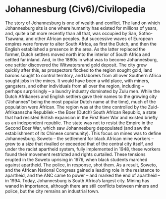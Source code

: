 # Johannesburg (Civ6)/Civilopedia

The story of Johannesburg is one of wealth and conflict. The land on which Johannesburg sits is one where humanity has existed for millions of years, and, quite a bit more recently than all that, was occupied by San, Sotho-Tsawana, and other African peoples. But successive waves of European empires were forever to alter South Africa, as first the Dutch, and then the English established a presence in the area. As the latter replaced the former, Dutch settlers moved north into the interior of South Africa and settled far inland. And, in the 1880s in what was to become Johannesburg, one settler discovered the Witwatersrand gold deposit.
The city grew quickly after this, as prospectors flocked to the region sought gold, land barons sought to control territory, and laborers from all over Southern Africa sought jobs in the mines. It would have been a wild place, with miners, gangsters, and other individuals from all over the region, including – perhaps surprisingly – a laundry industry dominated by Zulu men. While the Dutch Afrikaners and English settlers gave their names to the growing city (“Johannes” being the most popular Dutch name at the time), much of the population were African.
The region was at the time controlled by the Zuid-Afrikaansche Republiek – the Boer (Dutch) South African Republic, a state that had resisted British expansion in the First Boer War and existed briefly as an independent republic. The state was not to resist the Empire in the Second Boer War, which saw Johannesburg depopulated (and saw the establishment of its Chinese community).
This focus on mines was to define Johannesburg. Soweto – the settlement for black African mine workers – grew to a size that rivalled or exceeded that of the central city itself, and under the racist apartheid system, fully implemented in 1948, these workers found their movement restricted and rights curtailed. These tensions erupted in the Soweto uprising in 1976, when black students marched against apartheid. The police, in response, shot them. As a result, Soweto, and the African National Congress gained a leading role in the resistance to apartheid, and the ANC came to power – and marked the end of apartheid – in 1994.
Today, Johannesburg is South Africa’s largest city. Mining has waned in importance, although there are still conflicts between miners and police, but the city remains an industrial town.
